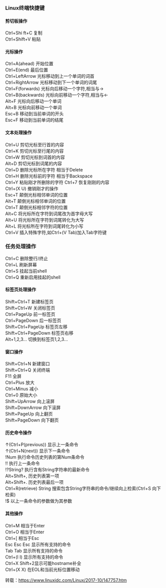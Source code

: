 ### Linux终端快捷键  
#### 剪切板操作  
Ctrl+Shi ft+C  复制  
Ctrl+Shift+V  粘贴  

#### 光标操作  
Ctrl+A(ahead)      开始位置  
Ctrl+E(end)    最后位置  
Ctrl+LeftArrow      光标移动到上一个单词的词首  
Ctrl+RightArrow    光标移动到下一个单词的词尾  
Ctrl+F(forwards)    光标向后移动一个字符,相当与→  
Ctrl+B(backwards) 光标向前移动一个字符,相当与←  
Alt+F      光标向后移动一个单词  
Alt+B      光标向前移动一个单词  
Esc+B    移动到当前单词的开头  
Esc+F    移动到当前单词的结尾  

#### 文本处理操作  
Ctrl+U    剪切光标至行首的内容  
Ctrl+K    剪切光标至行尾的内容  
Ctrl+W  剪切光标到词首的内容  
Alt+D    剪切光标到词尾的内容  
Ctrl+D    删除光标所在字符 相当于Delete  
Ctrl+H    删除光标前的字符 相当于Backspace  
Ctrl+Y    粘贴刚才所删除的字符 
Ctrl+7    恢复刚刚的内容  
Ctrl+(X U)      撤销刚才的操作  
Esc+T    颠倒光标相邻单词的位置  
Alt+T      颠倒光标相邻单词的位置  
Ctrl+T    颠倒光标相邻字符的位置  
Alt+C      将光标所在字符到词尾改为首字母大写  
Alt+U      将光标所在字符到词尾转化为大写  
Alt+L      将光标所在字符到词尾转化为小写  
Ctrl+V    插入特殊字符,如Ctrl+(V Tab)加入Tab字符键  

### 任务处理操作  
Ctrl+C    删除整行/终止  
Ctrl+L    刷新屏幕  
Ctrl+S    挂起当前shell  
Ctrl+Q    重新启用挂起的shell  

#### 标签页处理操作  
Shift+Ctrl+T  新建标签页  
Shift+Ctrl+W  关闭标签页  
Ctrl+PageUp  前一标签页  
Ctrl+PageDown    后一标签页  
Shift+Ctrl+PageUp      标签页左移  
Shift+Ctrl+PageDown  标签页右移  
Alt+1,2,3...      切换到标签页1,2,3...  

#### 窗口操作  
Shift+Ctrl+N  新建窗口  
Shift+Ctrl+Q  关闭终端  
F11  全屏  
Ctrl+Plus      放大  
Ctrl+Minus    减小  
Ctrl+0    原始大小  
Shift+UpArrow      向上滚屏  
Shift+DownArrow 向下滚屏  
Shift+PageUp 向上翻页  
Shift+PageDown  向下翻页  

#### 历史命令操作  
↑(Ctrl+P(previous))      显示上一条命令  
↑(Ctrl+N(next))      显示下一条命令  
!Num      执行命令历史列表的第Num条命令  
!!    执行上一条命令  
!?String? 执行含有String字符串的最新命令  
Alt+Shift+,    历史列表第一项  
Alt+Shift+.    历史列表最后一项  
Ctrl+R(retrieve) String  搜索包含String字符串的命令/继续向上检索(Ctrl+S      向下检索)  
!$    以上一条命令的参数做为其参数  

#### 其他操作  
Ctrl+M    相当于Enter  
Ctrl+O    相当于Enter  
Ctrl+[      相当于Esc  
Esc Esc Esc    显示所有支持的命令  
Tab Tab  显示所有支持的命令  
Ctrl+(I I)  显示所有支持的命令  
Ctrl+X Shift+2显示可能hostname补全  
Ctrl+(X X)      在EOL和当前光标位置移动  

转载：https://www.linuxidc.com/Linux/2017-10/147757.htm
